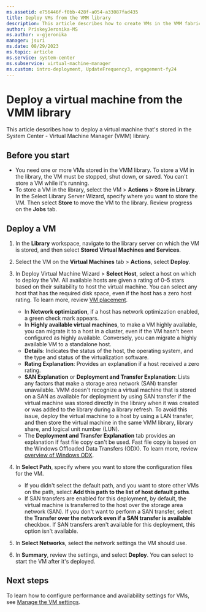 ```yaml
---
ms.assetid: e756446f-f0bb-428f-a054-a33087fad435
title: Deploy VMs from the VMM library
description: This article describes how to create VMs in the VMM fabric from the VMM library
author: PriskeyJeronika-MS
ms.author: v-gjeronika
manager: jsuri
ms.date: 08/29/2023
ms.topic: article
ms.service: system-center
ms.subservice: virtual-machine-manager
ms.custom: intro-deployment, UpdateFrequency3, engagement-fy24
---
```



# Deploy a virtual machine from the VMM library



This article describes how to deploy a virtual machine that's stored in the System Center - Virtual Machine Manager (VMM) library.

## Before you start

- You need one or more VMs stored in the VMM library. To store a VM in the library, the VM must be stopped, shut down, or saved. You can't store a VM while it's running.
- To store a VM in the library, select the VM > **Actions** > **Store in Library**. In the Select Library Server Wizard, specify where you want to store the VM. Then select **Store** to move the VM to the library. Review progress on the **Jobs** tab.

## Deploy a VM

1. In the **Library** workspace, navigate to the library server on which the VM is stored, and then select **Stored Virtual Machines and Services**.
2. Select the VM on the **Virtual Machines** tab > **Actions**, select **Deploy**.
3. In Deploy Virtual Machine Wizard > **Select Host**, select a host on which to deploy the VM. All available hosts are given a rating of 0–5 stars based on their suitability to host the virtual machine. You can select any host that has the required disk space, even if the host has a zero host rating. To learn more, review [VM placement](provision-vms.md#vm-placement).

    - In **Network optimization**, if a host has network optimization enabled, a green check mark appears.
    - In **Highly available virtual machines**, to make a VM highly available, you can migrate it to a host in a cluster, even if the VM hasn't been configured as highly available. Conversely, you can migrate a highly available VM to a standalone host.
    -   **Details**: Indicates the status of the host, the operating system, and the type and status of the virtualization software.
    -   **Rating Explanation**: Provides an explanation if a host received a zero rating.
    -   **SAN Explanation** or **Deployment and Transfer Explanation**: Lists any factors that make a storage area network (SAN) transfer unavailable. VMM doesn't recognize a virtual machine that is stored on a SAN as available for deployment by using SAN transfer if the virtual machine was stored directly in the library when it was created or was added to the library during a library refresh. To avoid this issue, deploy the virtual machine to a host by using a LAN transfer, and then store the virtual machine in the same VMM library, library share, and logical unit number (LUN).
    - The **Deployment and Transfer Explanation** tab provides an explanation if fast file copy can't be used. Fast file copy is based on the Windows Offloaded Data Transfers (ODX). To learn more, review [overview of Windows ODX](/previous-versions/windows/it-pro/windows-server-2012-R2-and-2012/hh831628(v=ws.11)).
4. In **Select Path**, specify where you want to store the configuration files for the VM.

    - If you didn't select the default path, and you want to store other VMs on the path, select **Add this path to the list of host default paths**.
    - If SAN transfers are enabled for this deployment, by default, the virtual machine is transferred to the host over the storage area network (SAN). If you don't want to perform a SAN transfer, select the **Transfer over the network even if a SAN transfer is available** checkbox. If SAN transfers aren't available for this deployment, this option isn't available.
5. In **Select Networks**, select the network settings the VM should use.
6. In **Summary**, review the settings, and select **Deploy**. You can select to start the VM after it's deployed.

## Next steps

To learn how to configure performance and availability settings for VMs, see [Manage the VM settings](vm-settings.md).
